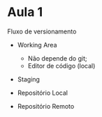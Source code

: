 # Aula 1

Fluxo de versionamento

- Working Area
    - Não depende do git;
    - Editor de código (local)

- Staging

- Repositório Local

- Repositório Remoto
